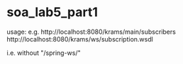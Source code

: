 # soa_lab5_part1

usage:
e.g.
http://localhost:8080/krams/main/subscribers
http://localhost:8080/krams/ws/subscription.wsdl

i.e. without "/spring-ws/"
